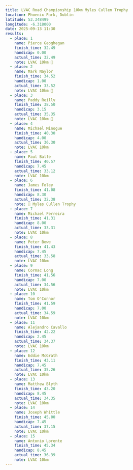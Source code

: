 ```yaml
---
title: LVAC Road Championship 10km Myles Cullen Trophy
location: Phoenix Park, Dublin
latitude: 53.348499
longitude: -6.318000
date: 2025-09-13 11:30
results:
  - place: 1
    name: Pierce Geoghegan
    finish_time: 32.49
    handicap: 0.00
    actual_time: 32.49
    note: LVAC 10km 🥇
  - place: 2
    name: Mark Naylor
    finish_time: 34.52
    handicap: 1.00
    actual_time: 33.52
    note: LVAC 10km 🥈
  - place: 3
    name: Paddy Reilly
    finish_time: 38.50
    handicap: 3.15
    actual_time: 35.35
    note: LVAC 10km 🥉
  - place: 4
    name: Michael Minogue
    finish_time: 40.30
    handicap: 4.00
    actual_time: 36.30
    note: LVAC 10km
  - place: 5
    name: Paul Balfe
    finish_time: 40.57
    handicap: 7.45
    actual_time: 33.12
    note: LVAC 10km
  - place: 6
    name: James Foley
    finish_time: 41.08
    handicap: 8.30
    actual_time: 32.38
    note: 🥇 Myles Cullen Trophy
  - place: 7
    name: Michael Ferreira
    finish_time: 41.31
    handicap: 8.00
    actual_time: 33.31
    note: LVAC 10km
  - place: 8
    name: Peter Bowe
    finish_time: 41.43
    handicap: 7.45
    actual_time: 33.58
    note: LVAC 10km
  - place: 9
    name: Cormac Long
    finish_time: 41.56
    handicap: 7.00
    actual_time: 34.56
    note: LVAC 10km
  - place: 10
    name: Tom O'Connor
    finish_time: 41.59
    handicap: 7.00
    actual_time: 34.59
    note: LVAC 10km
  - place: 11
    name: Alejandro Cavallo
    finish_time: 42.22
    handicap: 2.45
    actual_time: 34.37
    note: LVAC 10km
  - place: 12
    name: Eddie McGrath
    finish_time: 43.11
    handicap: 7.45
    actual_time: 35.26
    note: LVAC 10km
  - place: 13
    name: Matthew Blyth
    finish_time: 43.20
    handicap: 8.45
    actual_time: 34.35
    note: LVAC 10km
  - place: 14
    name: Joseph Whittle
    finish_time: 45.00
    handicap: 7.45
    actual_time: 37.15
    note: LVAC 10km
  - place: 15
    name: Antonio Lorente
    finish_time: 45.34
    handicap: 8.45
    actual_time: 36.39
    note: LVAC 10km
---
```


